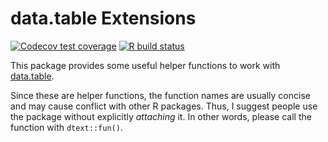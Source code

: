 # data.table Extensions

<!-- badges: start -->
[![Codecov test coverage](https://codecov.io/gh/shrektan/dtext/branch/main/graph/badge.svg)](https://codecov.io/gh/shrektan/dtext?branch=master)
[![R build status](https://github.com/shrektan/dtext/workflows/R-CMD-check/badge.svg)](https://github.com/shrektan/dtext/actions)
<!-- badges: end -->

This package provides some useful helper functions to work with [data.table](http://r-datatable.com).

Since these are helper functions, the function names are usually concise and may cause conflict with other R packages. Thus, I suggest people use the package without explicitly *attaching* it. In other words, please call the function with `dtext::fun()`.
